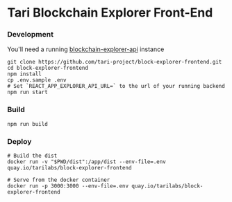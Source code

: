 # Tari Blockchain Explorer Front-End

### Development

You'll need a running [blockchain-explorer-api](https://github.com/tari-project/blockchain-explorer-api) instance
    
    git clone https://github.com/tari-project/block-explorer-frontend.git
    cd block-explorer-frontend
    npm install
    cp .env.sample .env
    # Set `REACT_APP_EXPLORER_API_URL=` to the url of your running backend 
    npm run start
    
### Build

    npm run build
    
### Deploy

    # Build the dist
    docker run -v "$PWD/dist":/app/dist --env-file=.env quay.io/tarilabs/block-explorer-frontend
    
    # Serve from the docker container
    docker run -p 3000:3000 --env-file=.env quay.io/tarilabs/block-explorer-frontend
